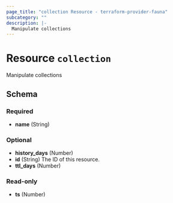 ```yaml
---
page_title: "collection Resource - terraform-provider-fauna"
subcategory: ""
description: |-
  Manipulate collections
---
```


# Resource `collection`

Manipulate collections



## Schema

### Required

- **name** (String)

### Optional

- **history_days** (Number)
- **id** (String) The ID of this resource.
- **ttl_days** (Number)

### Read-only

- **ts** (Number)


